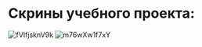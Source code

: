 # Скрины учебного проекта:
![fVIfjsknV9k](https://user-images.githubusercontent.com/86181396/236698387-11e269d7-74a4-4c56-a342-78ec73942293.jpg)
![m76wXw1f7xY](https://user-images.githubusercontent.com/86181396/236698389-fa7a6d33-eebc-452f-b6cb-1b2c295f621f.jpg)
